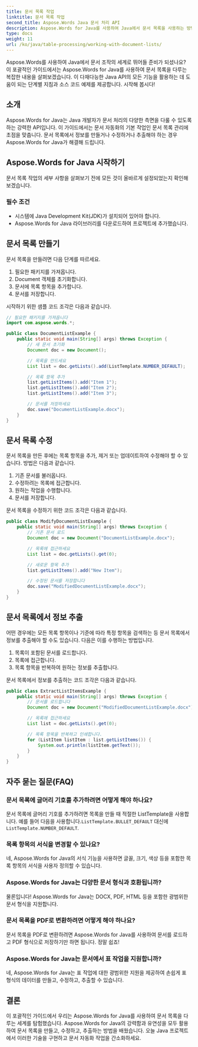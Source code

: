 ```yaml
---
title: 문서 목록 작업
linktitle: 문서 목록 작업
second_title: Aspose.Words Java 문서 처리 API
description: Aspose.Words for Java를 사용하여 Java에서 문서 목록을 사용하는 방법을 알아보세요. 이 단계별 가이드에는 효율적인 문서 조작을 위한 소스 코드 예제가 포함되어 있습니다.
type: docs
weight: 11
url: /ko/java/table-processing/working-with-document-lists/
---
```


Aspose.Words를 사용하여 Java에서 문서 조작의 세계로 뛰어들 준비가 되셨나요? 이 포괄적인 가이드에서는 Aspose.Words for Java를 사용하여 문서 목록을 다루는 복잡한 내용을 살펴보겠습니다. 이 다재다능한 Java API의 모든 기능을 활용하는 데 도움이 되는 단계별 지침과 소스 코드 예제를 제공합니다. 시작해 봅시다!

## 소개

Aspose.Words for Java는 Java 개발자가 문서 처리의 다양한 측면을 다룰 수 있도록 하는 강력한 API입니다. 이 가이드에서는 문서 자동화의 기본 작업인 문서 목록 관리에 초점을 맞춥니다. 문서 목록에서 정보를 만들거나 수정하거나 추출해야 하는 경우 Aspose.Words for Java가 해결해 드립니다.

## Aspose.Words for Java 시작하기

문서 목록 작업의 세부 사항을 살펴보기 전에 모든 것이 올바르게 설정되었는지 확인해 보겠습니다.

### 필수 조건

- 시스템에 Java Development Kit(JDK)가 설치되어 있어야 합니다.
- Aspose.Words for Java 라이브러리를 다운로드하여 프로젝트에 추가했습니다.

## 문서 목록 만들기

문서 목록을 만들려면 다음 단계를 따르세요.

1. 필요한 패키지를 가져옵니다.
2. Document 객체를 초기화합니다.
3. 문서에 목록 항목을 추가합니다.
4. 문서를 저장합니다.

시작하기 위한 샘플 코드 조각은 다음과 같습니다.

```java
// 필요한 패키지를 가져옵니다
import com.aspose.words.*;

public class DocumentListExample {
    public static void main(String[] args) throws Exception {
        // 새 문서 초기화
        Document doc = new Document();

        // 목록을 만드세요
        List list = doc.getLists().add(ListTemplate.NUMBER_DEFAULT);

        // 목록 항목 추가
        list.getListItems().add("Item 1");
        list.getListItems().add("Item 2");
        list.getListItems().add("Item 3");

        // 문서를 저장하세요
        doc.save("DocumentListExample.docx");
    }
}
```

## 문서 목록 수정

문서 목록을 만든 후에는 목록 항목을 추가, 제거 또는 업데이트하여 수정해야 할 수 있습니다. 방법은 다음과 같습니다.

1. 기존 문서를 불러옵니다.
2. 수정하려는 목록에 접근합니다.
3. 원하는 작업을 수행합니다.
4. 문서를 저장합니다.

문서 목록을 수정하기 위한 코드 조각은 다음과 같습니다.

```java
public class ModifyDocumentListExample {
    public static void main(String[] args) throws Exception {
        // 기존 문서 로드
        Document doc = new Document("DocumentListExample.docx");

        // 목록에 접근하세요
        List list = doc.getLists().get(0);

        // 새로운 항목 추가
        list.getListItems().add("New Item");

        // 수정된 문서를 저장합니다
        doc.save("ModifiedDocumentListExample.docx");
    }
}
```

## 문서 목록에서 정보 추출

어떤 경우에는 모든 목록 항목이나 기준에 따라 특정 항목을 검색하는 등 문서 목록에서 정보를 추출해야 할 수도 있습니다. 다음은 이를 수행하는 방법입니다.

1. 목록이 포함된 문서를 로드합니다.
2. 목록에 접근합니다.
3. 목록 항목을 반복하여 원하는 정보를 추출합니다.

문서 목록에서 정보를 추출하는 코드 조각은 다음과 같습니다.

```java
public class ExtractListItemsExample {
    public static void main(String[] args) throws Exception {
        // 문서를 로드합니다
        Document doc = new Document("ModifiedDocumentListExample.docx");

        // 목록에 접근하세요
        List list = doc.getLists().get(0);

        // 목록 항목을 반복하고 인쇄합니다.
        for (ListItem listItem : list.getListItems()) {
            System.out.println(listItem.getText());
        }
    }
}
```

## 자주 묻는 질문(FAQ)

### 문서 목록에 글머리 기호를 추가하려면 어떻게 해야 하나요?
 문서 목록에 글머리 기호를 추가하려면 목록을 만들 때 적절한 ListTemplate을 사용합니다. 예를 들어 다음을 사용합니다.`ListTemplate.BULLET_DEFAULT` 대신에`ListTemplate.NUMBER_DEFAULT`.

### 목록 항목의 서식을 변경할 수 있나요?
네, Aspose.Words for Java의 서식 기능을 사용하면 글꼴, 크기, 색상 등을 포함한 목록 항목의 서식을 사용자 정의할 수 있습니다.

### Aspose.Words for Java는 다양한 문서 형식과 호환됩니까?
물론입니다! Aspose.Words for Java는 DOCX, PDF, HTML 등을 포함한 광범위한 문서 형식을 지원합니다.

### 문서 목록을 PDF로 변환하려면 어떻게 해야 하나요?
문서 목록을 PDF로 변환하려면 Aspose.Words for Java를 사용하여 문서를 로드하고 PDF 형식으로 저장하기만 하면 됩니다. 정말 쉽죠!

### Aspose.Words for Java는 문서에서 표 작업을 지원합니까?
네, Aspose.Words for Java는 표 작업에 대한 광범위한 지원을 제공하여 손쉽게 표 형식의 데이터를 만들고, 수정하고, 추출할 수 있습니다.

## 결론

이 포괄적인 가이드에서 우리는 Aspose.Words for Java를 사용하여 문서 목록을 다루는 세계를 탐험했습니다. Aspose.Words for Java의 강력함과 유연성을 모두 활용하여 문서 목록을 만들고, 수정하고, 추출하는 방법을 배웠습니다. 오늘 Java 프로젝트에서 이러한 기술을 구현하고 문서 자동화 작업을 간소화하세요.